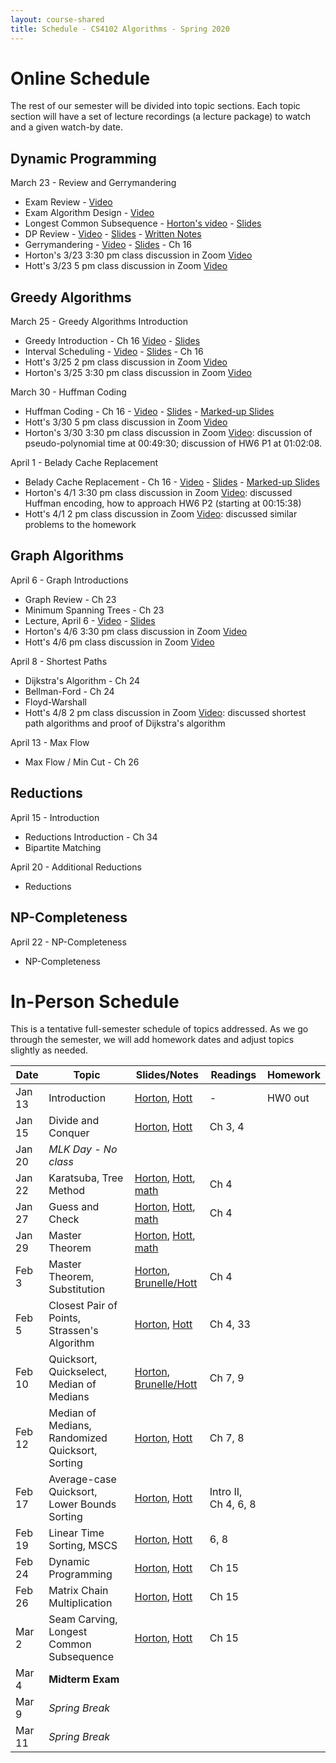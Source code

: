 ```yaml
---
layout: course-shared 
title: Schedule - CS4102 Algorithms - Spring 2020 
---
```


# Online Schedule

The rest of our semester will be divided into topic sections.  Each topic section will have a set of lecture recordings (a lecture package) to watch and a given watch-by date.

## Dynamic Programming

March 23 - Review and Gerrymandering

- Exam Review - [Video](https://uva.hosted.panopto.com/Panopto/Pages/Viewer.aspx?id=c1824782-3252-4842-b0a0-ab830121301d)
- Exam Algorithm Design - [Video](https://uva.hosted.panopto.com/Panopto/Pages/Viewer.aspx?id=a219a94f-7e8b-4649-a541-ab8300119751)
- Longest Common Subsequence - [Horton's video](https://uva.hosted.panopto.com/Panopto/Pages/Viewer.aspx?id=fdde7c3d-bad1-4afa-99a4-ab85011e9a24) - [Slides](lectures/horton/cs4102_L14-pt2_LCS_horton.pdf)
- DP Review - [Video](https://uva.hosted.panopto.com/Panopto/Pages/Viewer.aspx?id=15fec513-9015-4cae-882b-ab87014cc59b) - [Slides](lectures/l15-review.pdf) - [Written Notes](lectures/l15-review-written.pdf)
- Gerrymandering - [Video](https://uva.hosted.panopto.com/Panopto/Pages/Viewer.aspx?id=8b613684-720a-4167-a32e-ab7e016ea13f) - [Slides](lectures/l15-gerrymander.pdf) - Ch 16
- Horton's 3/23 3:30 pm class discussion in Zoom [Video](https://virginia.zoom.us/rec/share/_c8qBazM83NJc43CzUDudbNmWanZaaa81nBN-PMEzE7Llmd8AG8j6_lHtNIn3qan) 
- Hott's 3/23 5 pm class discussion in Zoom [Video](https://virginia.zoom.us/rec/share/4_NkI5fN6HlJQ4nt1njdZJAYFYP7X6a81nRK-6ZYxEpqk2Cq-V2iYHjyWuUYY67v) 

## Greedy Algorithms

March 25 - Greedy Algorithms Introduction

- Greedy Introduction - Ch 16 [Video](https://uva.hosted.panopto.com/Panopto/Pages/Viewer.aspx?id=a23a2c3e-0e7c-4d79-8ab4-ab8901322a65) - [Slides](lectures/horton/cs4102_L16_intro.pdf)
- Interval Scheduling - [Video](https://uva.hosted.panopto.com/Panopto/Pages/Viewer.aspx?id=00506912-5118-45cf-8828-ab89002117bf) - [Slides](lectures/l16-interval-scheduling.pdf) - Ch 16
- Hott's 3/25 2 pm class discussion in Zoom [Video](https://virginia.zoom.us/rec/share/x8hVCYvRylNLT6_xyXrAU6AoR5rpaaa8hCUb-PNexRwKZXhxJVMx6mmCEKJTR3lZ) 
- Horton's 3/25 3:30 pm class discussion in Zoom [Video](https://uva.hosted.panopto.com/Panopto/Pages/Viewer.aspx?id=487f41a3-7d28-4d3e-a492-ab8901689505)


March 30 - Huffman Coding

- Huffman Coding - Ch 16 - [Video](https://uva.hosted.panopto.com/Panopto/Pages/Viewer.aspx?id=3b1c8d50-2efe-45bd-abd0-ab8e0047b241) - [Slides](lectures/l17_greedyHuffman.pdf) - [Marked-up Slides](lectures/l17_greedyHuffman_written.pdf)
- Hott's 3/30 5 pm class discussion in Zoom [Video](https://virginia.zoom.us/rec/share/75JvI-7trntOfKvqwWHVdYozHJ7meaa8gykZrPpfzkyVStTVWt8tX7wVHGzgPx24) 
- Horton's 3/30 3:30 pm class discussion in Zoom [Video](https://virginia.zoom.us/rec/share/7-JtJJLM2FlORrPpw2Hgd4F4Jr_-eaa8hyAX8_YNxRwUS-7baRH9vUADrFDBTeLd): discussion of pseudo-polynomial time at 00:49:30; discussion of HW6 P1 at 01:02:08.


April 1 - Belady Cache Replacement

- Belady Cache Replacement - Ch 16 - [Video](https://uva.hosted.panopto.com/Panopto/Pages/Viewer.aspx?id=efcd7af9-f766-4bbd-b02c-ab8f016692f0) - [Slides](lectures/l18_greedyCache.pdf) - [Marked-up Slides](lectures/l18_greedyCache_written.pdf)
- Horton's 4/1 3:30 pm class discussion in Zoom [Video](https://virginia.zoom.us/rec/share/9cdwL5DR1iRIQ9bvw2KOBYA_J7vFX6a8gyEZqPMMzUwwN_GV9lxxwpWsnaQMBBJ-): discussed Huffman encoding, how to approach HW6 P2 (starting at 00:15:38)
- Hott's 4/1 2 pm class discussion in Zoom [Video](https://virginia.zoom.us/rec/share/6NFYJrj22ntJG6uKt0yHe7wOPKjheaa8h3RK_fQIzE_Ahis93mskNEXeZcBXwA3g): discussed similar problems to the homework



## Graph Algorithms

April 6 - Graph Introductions
- Graph Review - Ch 23
- Minimum Spanning Trees - Ch 23
- Lecture, April 6 - [Video](https://uva.hosted.panopto.com/Panopto/Pages/Viewer.aspx?id=d1a2aa3a-415f-4885-8553-ab9501012ddf) - [Slides](lectures/l19_MST.pdf) 
- Horton's 4/6 3:30 pm class discussion in Zoom [Video]()
- Hott's 4/6 pm class discussion in Zoom [Video](https://virginia.zoom.us/rec/share/9d5qMLP8-FFIXK_kxWKFW5QzFdv3T6a8gSVKrPIExU7aeGlnHPlh5xZCb8mtPeHx)

April 8 - Shortest Paths

- Dijkstra's Algorithm - Ch 24
- Bellman-Ford - Ch 24
- Floyd-Warshall
- Hott's 4/8 2 pm class discussion in Zoom [Video](https://virginia.zoom.us/rec/share/yPFXLojX1HtIZs_W1X_uBrZ6Tq36eaa81SMWqaUMmE_S6jfpkIwxHV9-Hjwib-XM ): discussed shortest path algorithms and proof of Dijkstra's algorithm

April 13 - Max Flow

- Max Flow / Min Cut - Ch 26

## Reductions

April 15 - Introduction

- Reductions Introduction - Ch 34
- Bipartite Matching

April 20 - Additional Reductions

- Reductions

## NP-Completeness

April 22 - NP-Completeness

- NP-Completeness

# In-Person Schedule

This is a tentative full-semester schedule of topics addressed.  As we go through the semester, we will add homework dates and adjust topics slightly as needed.

| Date    | Topic                                            | Slides/Notes                                                                                                            | Readings             | Homework |
| ------- | ------                                           | -----                                                                                                                   | ------               | -------  |
| Jan 13  | Introduction                                     | [Horton](lectures/horton/l1.pdf), [Hott](lectures/robbie/l1.pdf)                                                        | -                    | HW0 out  |
| Jan 15  | Divide and Conquer                               | [Horton](lectures/horton/l2.pdf), [Hott](lectures/robbie/l2.pdf)                                                        | Ch 3, 4              |          |
| Jan 20  | *MLK Day - No class*                             |                                                                                                                         |                      |          |
| Jan 22  | Karatsuba, Tree Method                           | [Horton](lectures/horton/cs4102_L3_horton.pdf), [Hott](lectures/robbie/l3.pdf), [math](lectures/day3-proofs.pdf)        | Ch 4                 |          |
| Jan 27  | Guess and Check                                  | [Horton](lectures/horton/cs4102_L4_horton.pdf), [Hott](lectures/robbie/l4.pdf), [math](lectures/day4-proofs.pdf)        | Ch 4                 |          |
| Jan 29  | Master Theorem                                   | [Horton](lectures/horton/cs4102_L5_Master_horton.pdf), [Hott](lectures/robbie/l5.pdf), [math](lectures/day5-proofs.pdf) |                      |          |
| Feb 3   | Master Theorem, Substitution                     | [Horton](lectures/horton/cs4102-L6-closestpair-horton.pdf), [Brunelle/Hott](lectures/robbie/l6.pdf)                     | Ch 4                 |          |
| Feb 5   | Closest Pair of Points, Strassen's Algorithm     | [Horton](lectures/horton/cs4102_L7_closestpair_Strassen_horton.pdf), [Hott](lectures/robbie/l7.pdf)                     | Ch 4, 33             |          |
| Feb 10  | Quicksort, Quickselect, Median of Medians        | [Horton](lectures/horton/L8.pdf), [Brunelle/Hott](lectures/robbie/l8.pdf)                                               | Ch 7, 9              |          |
| Feb 12  | Median of Medians, Randomized Quicksort, Sorting | [Horton](lectures/horton/L9_horton.pdf), [Hott](lectures/robbie/l9.pdf)                                                 | Ch 7, 8              |          |
| Feb 17  | Average-case Quicksort, Lower Bounds Sorting     | [Horton](lectures/horton/L10.pdf), [Hott](lectures/robbie/l10.pdf)                                                      | Intro II, Ch 4, 6, 8 |          |
| Feb 19  | Linear Time Sorting, MSCS                        | [Horton](lectures/horton/L11.pdf), [Hott](lectures/robbie/l11.pdf)                                                      | 6, 8                 |          |
| Feb 24  | Dynamic Programming                              | [Horton](lectures/horton/L12.pdf), [Hott](lectures/robbie/l12.pdf)                                                      | Ch 15                |          |
| Feb 26  | Matrix Chain Multiplication                      | [Horton](lectures/horton/L13.pdf), [Hott](lectures/robbie/l13.pdf)                                                      | Ch 15                |          |
| Mar 2   | Seam Carving, Longest Common Subsequence         | [Horton](lectures/horton/L14.pdf), [Hott](lectures/robbie/l14.pdf)                                                      | Ch 15                |          |
| Mar 4   | **Midterm Exam**                                 |                                                                                                                         |                      |          |
| Mar 9   | *Spring Break*                                   |                                                                                                                         |                      |          |
| Mar 11  | *Spring Break*                                   |                                                                                                                         |                      |          |

